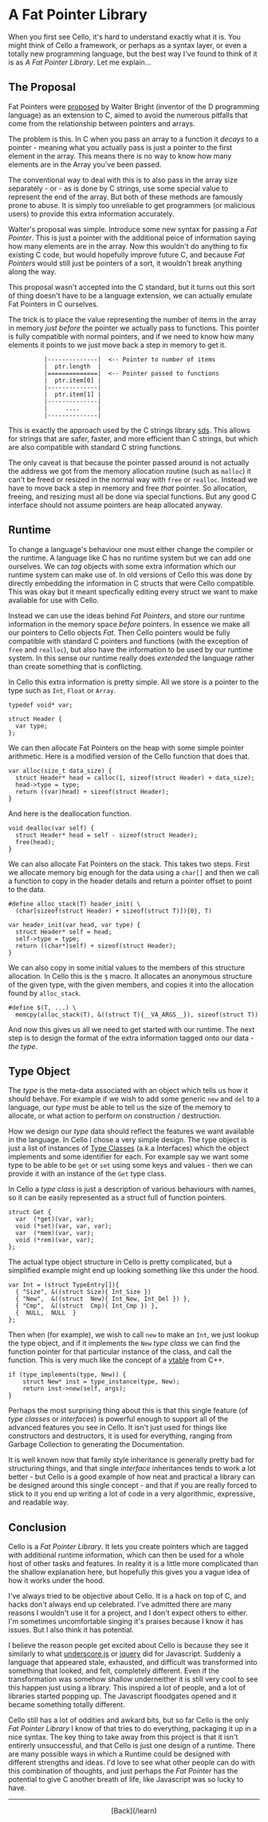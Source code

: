   <div class="row">
  <div class="col-xs-2 col-md-2"></div>
  <div class="col-xs-8 col-md-8">

# A Fat Pointer Library

When you first see Cello, it's hard to understand exactly what it is. You might 
think of Cello a framework, or perhaps as a syntax layer, or even a totally new 
programming language, but the best way I've found to think of it is as 
_A Fat Pointer Library_. Let me explain...

## The Proposal

Fat Pointers were [proposed](http://www.drdobbs.com/architecture-and-design/cs-biggest-mistake/228701625) 
by Walter Bright (inventor of the D programming language) as an extension to 
C, aimed to avoid the numerous pitfalls that come from the relationship between 
pointers and arrays.

The problem is this. In C when you pass an array to a function it _decays_ to a
pointer - meaning what you actually pass is just a pointer to the first element 
in the array. This means there is no way to know how many elements are in the 
Array you've been passed.

The conventional way to deal with this is to also pass in the array size
separately - or - as is done by C strings, use some special value to represent the 
end of the array. But both of these methods are famously prone to abuse. It is 
simply too unreliable to get programmers (or malicious users) to provide this 
extra information accurately.

Walter's proposal was simple. Introduce some new syntax for passing a 
_Fat Pointer_. This is just a pointer with the additional peice of information 
saying how many elements are in the array. Now this wouldn't do anything to fix 
existing C code, but would hopefully improve future C, and because 
_Fat Pointers_ would still just be pointers of a sort, it wouldn't break 
anything along the way.

This proposal wasn't accepted into the C standard, but it turns out this sort 
of thing doesn't have to be a language extension, we can actually emulate Fat 
Pointers in C ourselves.

The trick is to place the value representing the number of items in the array 
in memory _just before_ the pointer we actually pass to functions. This pointer 
is fully compatible with normal pointers, and if we need to know how many 
elements it points to we just move back a step in memory to get it.

        
              |--------------|  <-- Pointer to number of items
              |  ptr.length  |
              |==============|  <-- Pointer passed to functions
              |  ptr.item[0] |
              |--------------|
              |  ptr.item[1] |
              |--------------|
              |     ....     |
              |--------------|
        
        
This is exactly the approach used by the C strings library 
[sds](https://github.com/antirez/sds). This allows for strings that are safer, 
faster, and more efficient than C strings, but which are also compatible with 
standard C string functions.

The only caveat is that because the pointer passed around is not actually the 
address we got from the memory allocation routine (such as `malloc`) it can't be
freed or resized in the normal way with `free` or `realloc`. Instead we have to 
move back a step in memory and free _that_ pointer. So allocation, freeing, and 
resizing must all be done via special functions. But any good C interface 
should not assume pointers are heap allocated anyway.

## Runtime

To change a language's behaviour one must either change the compiler or the 
runtime. A language like C has no runtime system but we can add one ourselves. 
We can _tag_ objects with some extra information which our runtime 
system can make use of. In old versions of Cello this was done by directly 
embedding the information in C structs that were Cello compatible. This was okay
but it meant specfically editing every struct we want to make avaliable for use 
with Cello. 

Instead we can use the ideas behind _Fat Pointers_, and store our runtime 
information in the memory space _before_ pointers. In essence we make all our 
pointers to Cello objects _Fat_. Then Cello pointers would be fully 
compatible with standard C pointers and functions (with the exception of `free` 
and `realloc`), but also have the information to be used by our runtime system. 
In this sense our runtime really does _extended_ the language rather than 
create something that is conflicting.

In Cello this extra information is pretty simple. All we store is a pointer to 
the type such as `Int`, `Float` or `Array`.

    typedef void* var;

    struct Header {
      var type;
    };

We can then allocate Fat Pointers on the heap with some simple pointer 
arithmetic. Here is a modified version of the Cello function that does that.

    var alloc(size_t data_size) {
      struct Header* head = calloc(1, sizeof(struct Header) + data_size);
      head->type = type;
      return ((var)head) + sizeof(struct Header);
    }

And here is the deallocation function.

    void dealloc(var self) {
      struct Header* head = self - sizeof(struct Header);
      free(head);
    }

We can also allocate Fat Pointers on the stack. This takes two steps. First we 
allocate memory big enough for the data using a `char[]` and then we call a 
function to copy in the header details and return a pointer offset to point
to the data.

    #define alloc_stack(T) header_init( \
      (char[sizeof(struct Header) + sizeof(struct T)]){0}, T)

    var header_init(var head, var type) {
      struct Header* self = head;
      self->type = type;
      return ((char*)self) + sizeof(struct Header);
    }

We can also copy in some initial values to the members of this structure 
allocation. In Cello this is the `$` macro. It allocates an anonymous structure
of the given type, with the given members, and copies it into the allocation 
found by `alloc_stack`.

    #define $(T, ...) \
      memcpy(alloc_stack(T), &((struct T){__VA_ARGS__}), sizeof(struct T))

And now this gives us all we need to get started with our runtime. The next step
is to design the format of the extra information tagged onto our data - 
_the type_.

## Type Object

The _type_ is the meta-data associated with an object which tells us how it 
should behave. For example if we wish to add some generic `new` and `del` to a 
language, our _type_ must be able to tell us the size of the memory to 
allocate, or what action to perform on construction / destruction.

How we design our _type_ data should reflect the features we want available in 
the language. In Cello I chose a very simple design. The type object is just a
list of instances of [Type Classes](http://en.wikipedia.org/wiki/Type_class) 
(a.k.a Interfaces) which the object implements and some identifier for each. 
For example say we want some type to be able to be `get` or `set` using some 
keys and values - then we can provide it with an instance of the `Get` type 
class. 

In Cello a _type class_ is just a description of various behaviours with names, 
so it can be easily represented as a struct full of function pointers.

    struct Get {
      var  (*get)(var, var);
      void (*set)(var, var, var);
      var  (*mem)(var, var);
      void (*rem)(var, var);
    };

The actual type object structure in Cello is pretty complicated, but a 
simplified example might end up looking something like this under the hood.

    var Int = (struct TypeEntry[]){
      { "Size", &((struct Size){ Int_Size })
      { "New",  &((struct  New){ Int_New, Int_Del }) },
      { "Cmp",  &((struct  Cmp){ Int_Cmp }) },
      {  NULL,  NULL  }
    };

Then when (for example), we wish to call `new` to make an `Int`, we just lookup 
the type object, and if it implements the `New` _type class_ we can find the 
function pointer for that particular instance of the class, and call the 
function. This is very much like the concept of a 
[vtable](http://en.wikipedia.org/wiki/Virtual_method_table) from C++.


    if (type_implements(type, New)) {
        struct New* inst = type_instance(type, New);
        return inst->new(self, args);
    }


Perhaps the most surprising thing about this is that this single feature (of 
_type classes_ or _interfaces_) is powerful enough to support all of the 
advanced features you see in Cello. It isn't just used for things like 
constructors and destructors, it is used for everything, ranging from 
Garbage Collection to generating the Documentation.

It is well known now that family style inheritance is generally pretty bad for 
structuring things, and that single _interface_ inheritances tends to work a 
lot better - but Cello is a good example of how neat and practical a library 
can be designed around this single concept - and that if you are really forced
to stick to it you end up writing a lot of code in a very algorithmic, 
expressive, and readable way.

## Conclusion

Cello is a _Fat Pointer Library_. It lets you create pointers which are 
tagged with additional runtime information, which can then be used for a whole 
host of other tasks and features. In reality it is a little more complicated 
than the shallow explanation here, but hopefully this gives you a vague idea of 
how it works under the hood.

I've always tried to be objective about Cello. It is a hack on top of C, and 
hacks don't always end up celebrated. I've admitted there are many reasons I 
wouldn't use it for a project, and I don't expect others to either. I'm 
sometimes uncomfortable singing it's praises because I know it has issues. But 
I also think it has potential.

I believe the reason people get excited about Cello is because they see it 
similarly to what [underscore.js](http://underscorejs.org/) or 
[jquery](http://jquery.com/) did for Javascript. Suddenly a language that 
appeared stale, exhausted, and difficult was transformed into something that 
looked, and felt, completely different. Even if the transformation was somehow 
shallow underneither it is still very cool to see this happen just using a 
library. This inspired a lot of people, and a lot of libraries started popping 
up. The Javascript floodgates opened and it became something totally different.

Cello still has a lot of oddities and awkard bits, but so far Cello is the only 
_Fat Pointer Library_ I know of that tries to do everything, packaging it up 
in a nice syntax. The key thing to take away from this project is that it isn't 
entirerly unsuccessful, and that Cello is just one design of a runtime. There 
are many possible ways in which a Runtime could be designed with different 
strengths and ideas. I'd love to see what other people can do with this 
combination of thoughts, and just perhaps the _Fat Pointer_ has the potential 
to give C another breath of life, like Javascript was so lucky to have.

 
* * *

  <p style="text-align:center;">
[Back](/learn)
  </p>

  </div>
  <div class="col-xs-2 col-md-2"></div>
  </div>
